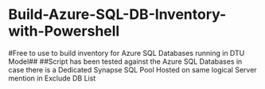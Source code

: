 # Build-Azure-SQL-DB-Inventory-with-Powershell
#Free to use to build inventory for Azure SQL Databases running in DTU Model##
##Script has been tested against the Azure SQL Databases in case there is a Dedicated Synapse SQL Pool Hosted on same logical Server mention in Exclude DB List
